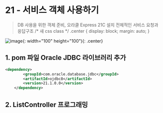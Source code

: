# 21 - 서비스 객체 사용하기
> DB 사용을 위한 객체 준비, 오라클 Express 21C 설치
> 전체적인 서비스 요청과 응답구조
/* 새 css class */
.center {
  display: block;
  margin: auto;
}

![image](https://github.com/user-attachments/assets/f3bf970f-e125-4062-b8ef-98f4b9c3461c){: width="100" height="100"){: .center}

## 1. pom 파일 Oracle JDBC 라이브러리 추가
```xml
<dependency>
	    <groupId>com.oracle.database.jdbc</groupId>
	    <artifactId>ojdbc8</artifactId>
	    <version>21.1.0.0</version>
	</dependency>
```

## 2. ListController 프로그래밍
```java

```
